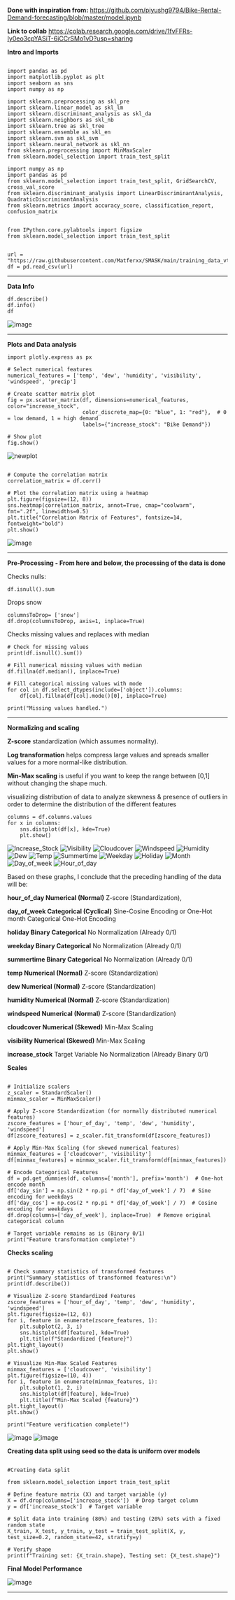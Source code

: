 **Done with inspiration from:**
https://github.com/piyushg9794/Bike-Rental-Demand-forecasting/blob/master/model.ipynb

**Link to collab**
https://colab.research.google.com/drive/1fvFFRs-Iy0eo3cpYASiT-6iCCrSMo1vD?usp=sharing







**Intro and Imports**

```

import pandas as pd
import matplotlib.pyplot as plt
import seaborn as sns
import numpy as np

import sklearn.preprocessing as skl_pre
import sklearn.linear_model as skl_lm
import sklearn.discriminant_analysis as skl_da
import sklearn.neighbors as skl_nb
import sklearn.tree as skl_tree
import sklearn.ensemble as skl_en
import sklearn.svm as skl_svm
import sklearn.neural_network as skl_nn
from sklearn.preprocessing import MinMaxScaler
from sklearn.model_selection import train_test_split

import numpy as np
import pandas as pd
from sklearn.model_selection import train_test_split, GridSearchCV, cross_val_score
from sklearn.discriminant_analysis import LinearDiscriminantAnalysis, QuadraticDiscriminantAnalysis
from sklearn.metrics import accuracy_score, classification_report, confusion_matrix


from IPython.core.pylabtools import figsize
from sklearn.model_selection import train_test_split

```
```

url = "https://raw.githubusercontent.com/Matferxx/SMASK/main/training_data_vt2025.csv"
df = pd.read_csv(url)
```
-------------------------------------------------------------------------------------
**Data Info**
```
df.describe()
df.info()
df
```

![image](https://github.com/user-attachments/assets/990844a8-a2d4-48b5-b5fd-534770ad27eb)




-------------------------------------------------------------------------------------
**Plots and Data analysis**

```
import plotly.express as px

# Select numerical features
numerical_features = ['temp', 'dew', 'humidity', 'visibility', 'windspeed', 'precip']

# Create scatter matrix plot
fig = px.scatter_matrix(df, dimensions=numerical_features, color="increase_stock",
                        color_discrete_map={0: "blue", 1: "red"},  # 0 = low demand, 1 = high demand
                        labels={"increase_stock": "Bike Demand"})

# Show plot
fig.show()

```

![newplot](https://github.com/user-attachments/assets/cbc24239-9b56-4b15-b8a5-270bff8d8dfa)

````

# Compute the correlation matrix
correlation_matrix = df.corr()

# Plot the correlation matrix using a heatmap
plt.figure(figsize=(12, 8))
sns.heatmap(correlation_matrix, annot=True, cmap="coolwarm", fmt=".2f", linewidths=0.5)
plt.title("Correlation Matrix of Features", fontsize=14, fontweight="bold")
plt.show()

````

![image](https://github.com/user-attachments/assets/28f5144b-6011-4d68-ae54-06a2f2e2e772)



-------------------------------------------------------------------------------------
**Pre-Processing - From here and below, the processing of the data is done**


Checks nulls:
```
df.isnull().sum
```
Drops snow

```
columnsToDrop= ['snow']
df.drop(columnsToDrop, axis=1, inplace=True)
```
Checks missing values and replaces with median

```
# Check for missing values
print(df.isnull().sum())

# Fill numerical missing values with median
df.fillna(df.median(), inplace=True)

# Fill categorical missing values with mode
for col in df.select_dtypes(include=['object']).columns:
    df[col].fillna(df[col].mode()[0], inplace=True)

print("Missing values handled.")

```
-------------------------------------------------------------------------------------

**Normalizing and scaling**

**Z-score** standardization (which assumes normality).

**Log transformation** helps compress large values and spreads smaller values for a more normal-like distribution.

**Min-Max scaling** is useful if you want to keep the range between [0,1] without changing the shape much.

visualizing distribution of data to analyze skewness & presence of outliers in order to determine the distribution of the different features
```
columns = df.columns.values
for x in columns:
    sns.distplot(df[x], kde=True)
    plt.show()
```
![Increase_Stock](https://github.com/user-attachments/assets/01ebcf25-8a8a-413f-b673-bbdd244a14e9)
![Visibility](https://github.com/user-attachments/assets/7a06f162-90f7-4332-bf74-c05d15c2204e)
![Cloudcover](https://github.com/user-attachments/assets/dbbcfee1-1a1a-4fab-965b-914180201eeb)
![Windspeed](https://github.com/user-attachments/assets/4e82d252-d751-4964-9087-2e0f2dca1635)
![Humidity](https://github.com/user-attachments/assets/c8856a8b-216a-4865-8bcf-e8fd116effe1)
![Dew](https://github.com/user-attachments/assets/7fca23c0-d384-4a18-bf8a-88a424657d7b)
![Temp](https://github.com/user-attachments/assets/f4ec8af6-e35e-4061-b823-b6b350bf705d)
![Summertime](https://github.com/user-attachments/assets/45f5bf1c-1070-412d-804d-542b6b83d2a0)
![Weekday](https://github.com/user-attachments/assets/d4f9dbd1-2e0f-4b17-a662-661c34ab59d4)
![Holiday](https://github.com/user-attachments/assets/307a7797-6ef7-4989-81eb-d90f471a0919)
![Month](https://github.com/user-attachments/assets/a20e753a-99f7-4e31-81c2-e1161d8b4344)
![Day_of_week](https://github.com/user-attachments/assets/d14085bf-276c-4f4d-bd36-b4ab77015aaf)
![Hour_of_day](https://github.com/user-attachments/assets/59a1db10-a564-40cc-b3b1-e9139bcd6e71)

Based on these graphs, I conclude that the preceding handling of the data will be:

**hour_of_day	Numerical (Normal)**	Z-score (Standardization),

**day_of_week	Categorical (Cyclical)**	Sine-Cosine Encoding or One-Hot
month	Categorical	One-Hot Encoding

**holiday	Binary Categorical**	No Normalization (Already 0/1)

**weekday	Binary Categorical**	No Normalization (Already 0/1)

**summertime	Binary Categorical**	No Normalization (Already 0/1)

**temp	Numerical (Normal)**	Z-score (Standardization)

**dew	Numerical (Normal)**	Z-score (Standardization)

**humidity	Numerical (Normal)**	Z-score (Standardization)

**windspeed	Numerical (Normal)**	Z-score (Standardization)

**cloudcover	Numerical (Skewed)**	Min-Max Scaling

**visibility	Numerical (Skewed)**	Min-Max Scaling

**increase_stock**	Target Variable	No Normalization (Already Binary 0/1)




**Scales**
```

# Initialize scalers
z_scaler = StandardScaler()
minmax_scaler = MinMaxScaler()

# Apply Z-score Standardization (for normally distributed numerical features)
zscore_features = ['hour_of_day', 'temp', 'dew', 'humidity', 'windspeed']
df[zscore_features] = z_scaler.fit_transform(df[zscore_features])

# Apply Min-Max Scaling (for skewed numerical features)
minmax_features = ['cloudcover', 'visibility']
df[minmax_features] = minmax_scaler.fit_transform(df[minmax_features])

# Encode Categorical Features
df = pd.get_dummies(df, columns=['month'], prefix='month')  # One-hot encode month
df['day_sin'] = np.sin(2 * np.pi * df['day_of_week'] / 7)  # Sine encoding for weekdays
df['day_cos'] = np.cos(2 * np.pi * df['day_of_week'] / 7)  # Cosine encoding for weekdays
df.drop(columns=['day_of_week'], inplace=True)  # Remove original categorical column

# Target variable remains as is (Binary 0/1)
print("Feature transformation complete!")

```

**Checks scaling**
```

# Check summary statistics of transformed features
print("Summary statistics of transformed features:\n")
print(df.describe())

# Visualize Z-score Standardized Features
zscore_features = ['hour_of_day', 'temp', 'dew', 'humidity', 'windspeed']
plt.figure(figsize=(12, 6))
for i, feature in enumerate(zscore_features, 1):
    plt.subplot(2, 3, i)
    sns.histplot(df[feature], kde=True)
    plt.title(f"Standardized {feature}")
plt.tight_layout()
plt.show()

# Visualize Min-Max Scaled Features
minmax_features = ['cloudcover', 'visibility']
plt.figure(figsize=(10, 4))
for i, feature in enumerate(minmax_features, 1):
    plt.subplot(1, 2, i)
    sns.histplot(df[feature], kde=True)
    plt.title(f"Min-Max Scaled {feature}")
plt.tight_layout()
plt.show()

print("Feature verification complete!")
```
![image](https://github.com/user-attachments/assets/9c0ac094-5259-4c06-b8f5-22756ef1b345)
![image](https://github.com/user-attachments/assets/a8ec0524-b8ba-402d-b2b5-aef6a1bdd566)




**Creating data split using seed so the data is uniform over models**

```

#Creating data split 

from sklearn.model_selection import train_test_split

# Define feature matrix (X) and target variable (y)
X = df.drop(columns=['increase_stock'])  # Drop target column
y = df['increase_stock']  # Target variable

# Split data into training (80%) and testing (20%) sets with a fixed random state
X_train, X_test, y_train, y_test = train_test_split(X, y, test_size=0.2, random_state=42, stratify=y)

# Verify shape
print(f"Training set: {X_train.shape}, Testing set: {X_test.shape}")

```


**Final Model Performance**

![image](https://github.com/user-attachments/assets/0bef8dbc-27de-476a-957a-bbb313da790f)




-------------------------------------------------------------------------------------






